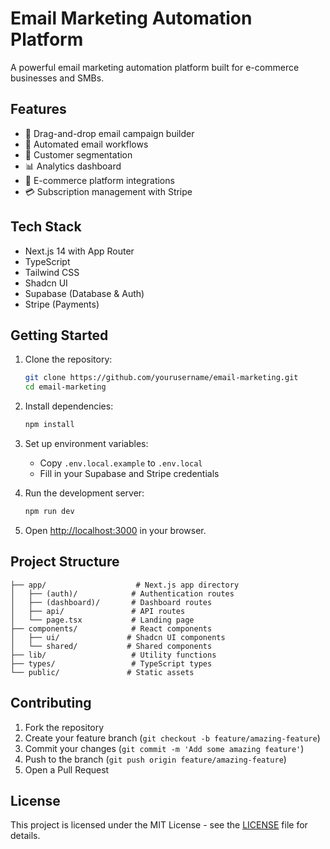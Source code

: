 # Email Marketing Automation Platform

A powerful email marketing automation platform built for e-commerce businesses and SMBs.

## Features

- 🎨 Drag-and-drop email campaign builder
- 🤖 Automated email workflows
- 👥 Customer segmentation
- 📊 Analytics dashboard
- 🔌 E-commerce platform integrations
- 💳 Subscription management with Stripe

## Tech Stack

- Next.js 14 with App Router
- TypeScript
- Tailwind CSS
- Shadcn UI
- Supabase (Database & Auth)
- Stripe (Payments)

## Getting Started

1. Clone the repository:
   ```bash
   git clone https://github.com/yourusername/email-marketing.git
   cd email-marketing
   ```

2. Install dependencies:
   ```bash
   npm install
   ```

3. Set up environment variables:
   - Copy `.env.local.example` to `.env.local`
   - Fill in your Supabase and Stripe credentials

4. Run the development server:
   ```bash
   npm run dev
   ```

5. Open [http://localhost:3000](http://localhost:3000) in your browser.

## Project Structure

```
├── app/                    # Next.js app directory
│   ├── (auth)/            # Authentication routes
│   ├── (dashboard)/       # Dashboard routes
│   ├── api/               # API routes
│   └── page.tsx           # Landing page
├── components/            # React components
│   ├── ui/               # Shadcn UI components
│   └── shared/           # Shared components
├── lib/                   # Utility functions
├── types/                 # TypeScript types
└── public/               # Static assets
```

## Contributing

1. Fork the repository
2. Create your feature branch (`git checkout -b feature/amazing-feature`)
3. Commit your changes (`git commit -m 'Add some amazing feature'`)
4. Push to the branch (`git push origin feature/amazing-feature`)
5. Open a Pull Request

## License

This project is licensed under the MIT License - see the [LICENSE](LICENSE) file for details.
